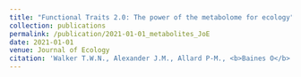 ```yaml
---
title: "Functional Traits 2.0: The power of the metabolome for ecology"
collection: publications
permalink: /publication/2021-01-01_metabolites_JoE
date: 2021-01-01
venue: Journal of Ecology
citation: 'Walker T.W.N., Alexander J.M., Allard P-M., <b>Baines O</b>., Baldy V., Bardgett R.D., Capdevila P., Coley P.D., David B., Defossez E., Endara M-J., Ernst M., Fernandez C., Forrister D., Gargallo-Garriga A., Jassey V.E.J., Marr S., Neumann S., Pellissier L., Penuelas J., Peters K., Rasmann S., Roessner U., Sardans J., Schrodt F., Schuman M.C., Soule A., Uthe H., Weckwerth W., Wolfender J-L., van Dam N., Salguero-Gomez R. (2021) "Functional Traits 2.0: The power of the metabolome for ecology" <i>Journal of Ecology</i>. 110(1): 4-20'
---
```

